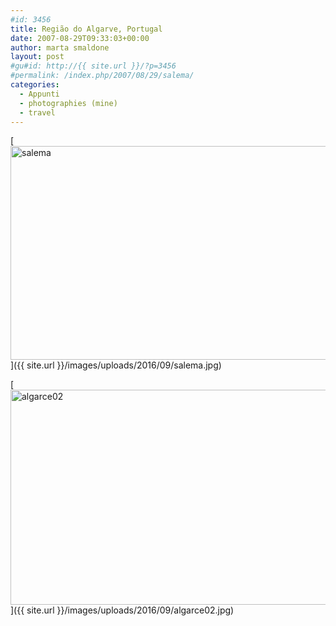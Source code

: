 ```yaml
---
#id: 3456
title: Região do Algarve, Portugal
date: 2007-08-29T09:33:03+00:00
author: marta smaldone
layout: post
#gu#id: http://{{ site.url }}/?p=3456
#permalink: /index.php/2007/08/29/salema/
categories:
  - Appunti
  - photographies (mine)
  - travel
---
```

[<img class="aligncenter wp-image-3457" src="{{ site.url }}/images/uploads/2016/09/salema.jpg" alt="salema" width="550" height="342" srcset="{{ site.url }}/images/uploads/2016/09/salema.jpg 650w, {{ site.url }}/images/uploads/2016/09/salema-300x186.jpg 300w" sizes="(max-width: 550px) 100vw, 550px" />]({{ site.url }}/images/uploads/2016/09/salema.jpg)

[<img class="aligncenter wp-image-3474" src="{{ site.url }}/images/uploads/2016/09/algarce02.jpg" alt="algarce02" width="550" height="344" srcset="{{ site.url }}/images/uploads/2016/09/algarce02.jpg 650w, {{ site.url }}/images/uploads/2016/09/algarce02-300x187.jpg 300w" sizes="(max-width: 550px) 100vw, 550px" />]({{ site.url }}/images/uploads/2016/09/algarce02.jpg)